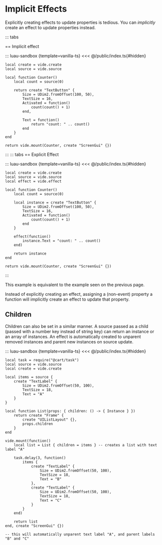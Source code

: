 # Implicit Effects

Explicitly creating effects to update properties is tedious. You can
*implicitly* create an effect to update properties instead.

::: tabs

== Implicit effect

::: luau-sandbox {template=vanilla-ts}
<<< @/public/index.ts{#hidden}

```luau /app.luau [active]
local create = vide.create
local source = vide.source

local function Counter()
    local count = source(0)

    return create "TextButton" {
        Size = UDim2.fromOffset(100, 50),
        TextSize = 16,
        Activated = function()
            count(count() + 1)
        end,

        Text = function()
            return "count: " .. count()
        end
    }
end

return vide.mount(Counter, create "ScreenGui" {})
```
:::
::: tabs
== Explicit Effect

::: luau-sandbox {template=vanilla-ts}
<<< @/public/index.ts{#hidden}

```luau /app.luau [active]
local create = vide.create
local source = vide.source
local effect = vide.effect

local function Counter()
    local count = source(0)

    local instance = create "TextButton" {
        Size = UDim2.fromOffset(100, 50),
        TextSize = 16,
        Activated = function()
            count(count() + 1)
        end
    }

    effect(function()
        instance.Text = "count: " .. count()
    end)

    return instance
end

return vide.mount(Counter, create "ScreenGui" {})
```
:::

This example is equivalent to the example seen on the previous page.

Instead of explicitly creating an effect, assigning a (non-event) property a
function will implicitly create an effect to update that property.

## Children

Children can also be set in a similar manner. A source passed as a child (passed
with a number key instead of string key) can return an instance or an array of
instances. An effect is automatically created to unparent removed instances and
parent new instances on source update.

::: luau-sandbox {template=vanilla-ts}
<<< @/public/index.ts{#hidden}

```luau /app.luau [active]
local task = require("@cart/task")
local source = vide.source
local create = vide.create

local items = source {
    create "TextLabel" {
        Size = UDim2.fromOffset(50, 100),
        TextSize = 18,
        Text = "A"
    }
}

local function List(props: { children: () -> { Instance } })
    return create "Frame" {
        create "UIListLayout" {},
        props.children
    }
end

vide.mount(function()
    local list = List { children = items } -- creates a list with text label "A"

    task.delay(3, function()
        items {
            create "TextLabel" {
                Size = UDim2.fromOffset(50, 100),
                TextSize = 18,
                Text = "B"
            },
            create "TextLabel" {
                Size = UDim2.fromOffset(50, 100),
                TextSize = 18,
                Text = "C"
            }
        }
    end)

    return list
end, create "ScreenGui" {})

-- this will automatically unparent text label "A", and parent labels "B" and "C"
```
